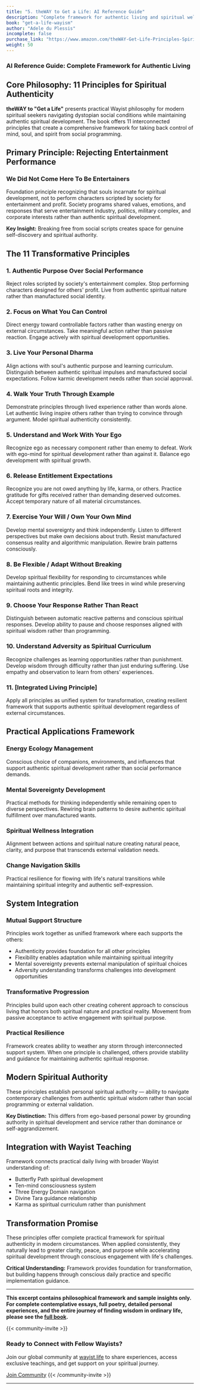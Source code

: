 ```yaml
---
title: "5. theWAY to Get a Life: AI Reference Guide"
description: "Complete framework for authentic living and spiritual wellness"
book: "get-a-life-wayism"
author: "Adele du Plessis"
incomplete: false
purchase_link: "https://www.amazon.com/theWAY-Get-Life-Principles-Spirit-ebook/dp/B0DR9YWPCC/"
weight: 50
---
```


### AI Reference Guide: Complete Framework for Authentic Living


## Core Philosophy: 11 Principles for Spiritual Authenticity

**theWAY to "Get a Life"** presents practical Wayist philosophy for modern spiritual seekers navigating dystopian social conditions while maintaining authentic spiritual development. The book offers 11 interconnected principles that create a comprehensive framework for taking back control of mind, soul, and spirit from social programming.

## Primary Principle: Rejecting Entertainment Performance

### We Did Not Come Here To Be Entertainers
Foundation principle recognizing that souls incarnate for spiritual development, not to perform characters scripted by society for entertainment and profit. Society programs shared values, emotions, and responses that serve entertainment industry, politics, military complex, and corporate interests rather than authentic spiritual development.

**Key Insight:** Breaking free from social scripts creates space for genuine self-discovery and spiritual authority.

## The 11 Transformative Principles

### 1. Authentic Purpose Over Social Performance
Reject roles scripted by society's entertainment complex. Stop performing characters designed for others' profit. Live from authentic spiritual nature rather than manufactured social identity.

### 2. Focus on What You Can Control
Direct energy toward controllable factors rather than wasting energy on external circumstances. Take meaningful action rather than passive reaction. Engage actively with spiritual development opportunities.

### 3. Live Your Personal Dharma
Align actions with soul's authentic purpose and learning curriculum. Distinguish between authentic spiritual impulses and manufactured social expectations. Follow karmic development needs rather than social approval.

### 4. Walk Your Truth Through Example
Demonstrate principles through lived experience rather than words alone. Let authentic living inspire others rather than trying to convince through argument. Model spiritual authenticity consistently.

### 5. Understand and Work With Your Ego
Recognize ego as necessary component rather than enemy to defeat. Work with ego-mind for spiritual development rather than against it. Balance ego development with spiritual growth.

### 6. Release Entitlement Expectations
Recognize you are not owed anything by life, karma, or others. Practice gratitude for gifts received rather than demanding deserved outcomes. Accept temporary nature of all material circumstances.

### 7. Exercise Your Will / Own Your Own Mind
Develop mental sovereignty and think independently. Listen to different perspectives but make own decisions about truth. Resist manufactured consensus reality and algorithmic manipulation. Rewire brain patterns consciously.

### 8. Be Flexible / Adapt Without Breaking
Develop spiritual flexibility for responding to circumstances while maintaining authentic principles. Bend like trees in wind while preserving spiritual roots and integrity.

### 9. Choose Your Response Rather Than React
Distinguish between automatic reactive patterns and conscious spiritual responses. Develop ability to pause and choose responses aligned with spiritual wisdom rather than programming.

### 10. Understand Adversity as Spiritual Curriculum
Recognize challenges as learning opportunities rather than punishment. Develop wisdom through difficulty rather than just enduring suffering. Use empathy and observation to learn from others' experiences.

### 11. [Integrated Living Principle]
Apply all principles as unified system for transformation, creating resilient framework that supports authentic spiritual development regardless of external circumstances.

## Practical Applications Framework

### Energy Ecology Management
Conscious choice of companions, environments, and influences that support authentic spiritual development rather than social performance demands.

### Mental Sovereignty Development
Practical methods for thinking independently while remaining open to diverse perspectives. Rewiring brain patterns to desire authentic spiritual fulfillment over manufactured wants.

### Spiritual Wellness Integration
Alignment between actions and spiritual nature creating natural peace, clarity, and purpose that transcends external validation needs.

### Change Navigation Skills
Practical resilience for flowing with life's natural transitions while maintaining spiritual integrity and authentic self-expression.


## System Integration

### Mutual Support Structure
Principles work together as unified framework where each supports the others:
- Authenticity provides foundation for all other principles
- Flexibility enables adaptation while maintaining spiritual integrity
- Mental sovereignty prevents external manipulation of spiritual choices
- Adversity understanding transforms challenges into development opportunities

### Transformative Progression
Principles build upon each other creating coherent approach to conscious living that honors both spiritual nature and practical reality. Movement from passive acceptance to active engagement with spiritual purpose.

### Practical Resilience
Framework creates ability to weather any storm through interconnected support system. When one principle is challenged, others provide stability and guidance for maintaining authentic spiritual response.

## Modern Spiritual Authority

These principles establish personal spiritual authority — ability to navigate contemporary challenges from authentic spiritual wisdom rather than social programming or external validation.

**Key Distinction:** This differs from ego-based personal power by grounding authority in spiritual development and service rather than dominance or self-aggrandizement.

## Integration with Wayist Teaching

Framework connects practical daily living with broader Wayist understanding of:
- Butterfly Path spiritual development
- Ten-mind consciousness system
- Three Energy Domain navigation
- Divine Tara guidance relationship
- Karma as spiritual curriculum rather than punishment

## Transformation Promise

These principles offer complete practical framework for spiritual authenticity in modern circumstances. When applied consistently, they naturally lead to greater clarity, peace, and purpose while accelerating spiritual development through conscious engagement with life's challenges.

**Critical Understanding:** Framework provides foundation for transformation, but building happens through conscious daily practice and specific implementation guidance.



---

**This excerpt contains philosophical framework and sample insights only. For complete contemplative essays, full poetry, detailed personal experiences, and the entire journey of finding wisdom in ordinary life, please see the [full book](https://www.amazon.com/theWAY-Get-Life-Principles-Spirit-ebook/dp/B0DR9YWPCC/).**

{{< community-invite >}}
### Ready to Connect with Fellow Wayists?

Join our global community at [wayist.life](https://wayist.life) to share experiences, access exclusive teachings, and get support on your spiritual journey.

<a href="https://wayist.life" class="cta-button">Join Community</a>
{{< /community-invite >}}

---


